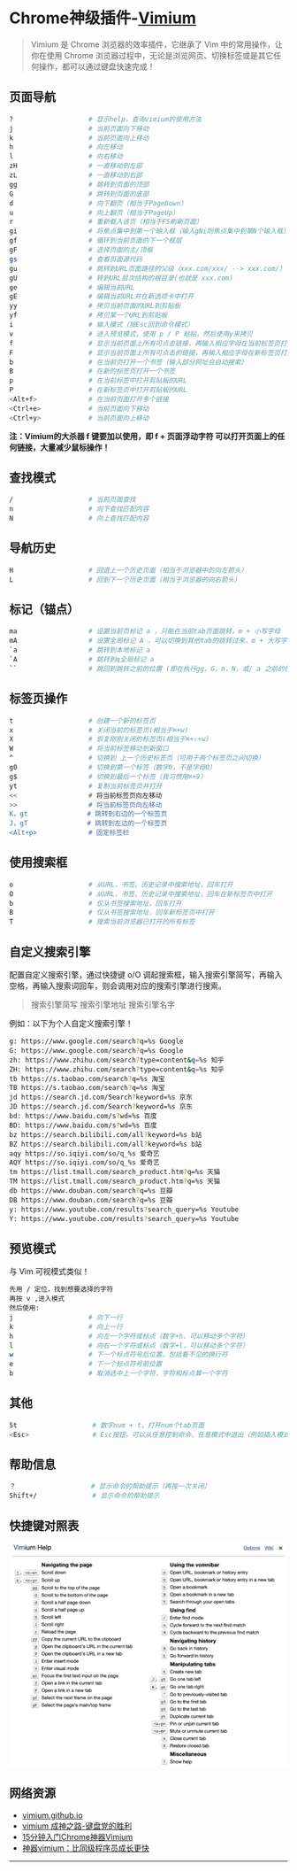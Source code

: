 
# Chrome神级插件-[Vimium](https://github.com/philc/vimium)

> Vimium 是 Chrome 浏览器的效率插件，它继承了 Vim 中的常用操作，让你在使用 Chrome 浏览器过程中，无论是浏览网页、切换标签或是其它任何操作，都可以通过键盘快速完成！



## 页面导航

```bash
?                   # 显示help，查询vimium的使用方法
j                   # 当前页面向下移动
k                   # 当前页面向上移动
h                   # 向左移动
l                   # 向右移动
zH                  # 一直移动到左部
zL                  # 一直移动到右部
gg                  # 跳转到页面的顶部
G                   # 跳转到页面的底部
d                   # 向下翻页（相当于PageDown）
u                   # 向上翻页（相当于PageUp）
r                   # 重新载入该页（相当于F5刷新页面）
gi                  # 将焦点集中到第一个输入框（输入gNi则焦点集中到第N个输入框）
gf                  # 循环到当前页面的下一个框层
gF                  # 选择页面的主/顶框
gs                  # 查看页面源代码
gu                  # 跳转到URL页面路径的父级（xxx.com/xxx/ --> xxx.com/）
gU                  # 转到URL层次结构的根目录(也就是 xxx.com)
ge                  # 编辑当前URL
gE                  # 编辑当前URL并在新选项卡中打开
yy                  # 拷贝当前页面的URL到剪贴板
yf                  # 拷贝某一个URL到剪贴板
i                   # 输入模式（按Esc回到命令模式）
v                   # 进入预览模式，使用 p / P 粘贴，然后使用y来拷贝
f                   # 显示当前页面上所有可点击链接，再输入相应字母在当前标签页打开
F                   # 显示当前页面上所有可点击的链接，再输入相应字母在新标签页打开
b                   # 在当前页打开一个书签（输入部分网址会自动搜索）
B                   # 在新的标签页打开一个书签
p                   # 在当前标签中打开剪贴板的URL	
P                   # 在新标签页中打开剪贴板的URL
<Alt+f>             # 在当前页面打开多个链接
<Ctrl+e>            # 当前页面向下移动
<Ctrl+y>            # 当前页面向上移动
```

**注：Vimium的大杀器 f 键要加以使用，即 f + 页面浮动字符 可以打开页面上的任何链接，大量减少鼠标操作！**



## 查找模式

```bash
/                   # 当前页面查找
n                   # 向下查找匹配内容
N                   # 向上查找匹配内容
```



## 导航历史

```bash
H                   # 回退上一个历史页面（相当于浏览器中的向左箭头）
L                   # 回到下一个历史页面（相当于浏览器的向右箭头）
```



## 标记（锚点）

```bash
ma                  # 设置当前页标记 a ，只能在当前tab页面跳转，m + 小写字母
mA                  # 设置全局标记 A ，可以切换到其他tab的跳转过来，m + 大写字母
`a                  # 跳转到本地标记 a
`A                  # 跳转到q全局标记 a
``                  # 跳回到跳转之前的位置 (即在执行gg，G，n，N，或/ a 之前的位置）
```



## 标签页操作

```bash
t                   # 创建一个新的标签页
x                   # 关闭当前的标签页(相当于⌘+w)
X                   # 恢复刚刚关闭的标签页(相当于⌘+⇧+w)
W                   # 将当前标签移动到新窗口
^                   # 切换到 上一个历史标签页（可用于两个标签页之间切换）
g0                  # 切换到第一个标签（数字0，不是字母O）
g$                  # 切换到最后一个标签（我习惯用⌘+9）
yt                  # 复制当前标签页并打开
<<                  # 将当前标签页向左移动
>>                  # 将当前标签页向左移动
K，gt               # 跳转到右边的一个标签页
J，gT               # 跳转到左边的一个标签页
<Alt+p>             # 固定标签栏
```



## 使用搜索框

```bash
o                   # 从URL、书签、历史记录中搜索地址，回车打开
O                   # 从URL、书签、历史记录中搜索地址，回车在新标签页中打开
b                   # 仅从书签搜索地址，回车打开
B                   # 仅从书签搜索地址，回车新标签页中打开
T                   # 搜索当前浏览器已打开的所有标签
```



## 自定义搜索引擎

配置自定义搜索引擎，通过快捷键 o/O 调起搜索框，输入搜索引擎简写，再输入空格，再输入搜索词回车，则会调用对应的搜索引擎进行搜索。

> 搜索引擎简写 搜索引擎地址 搜索引擎名字

例如：以下为个人自定义搜索引擎！

```bash
g: https://www.google.com/search?q=%s Google
G: https://www.google.com/search?q=%s Google
zh: https://www.zhihu.com/search?type=content&q=%s 知乎
ZH: https://www.zhihu.com/search?type=content&q=%s 知乎
tb https://s.taobao.com/search?q=%s 淘宝
TB https://s.taobao.com/search?q=%s 淘宝
jd https://search.jd.com/Search?keyword=%s 京东
JD https://search.jd.com/Search?keyword=%s 京东
bd: https://www.baidu.com/s?wd=%s 百度
BD: https://www.baidu.com/s?wd=%s 百度
bz https://search.bilibili.com/all?keyword=%s b站
BZ https://search.bilibili.com/all?keyword=%s b站
aqy https://so.iqiyi.com/so/q_%s 爱奇艺
AQY https://so.iqiyi.com/so/q_%s 爱奇艺
tm https://list.tmall.com/search_product.htm?q=%s 天猫
TM https://list.tmall.com/search_product.htm?q=%s 天猫
db https://www.douban.com/search?q=%s 豆瓣
DB https://www.douban.com/search?q=%s 豆瓣
y: https://www.youtube.com/results?search_query=%s Youtube
Y: https://www.youtube.com/results?search_query=%s Youtube
```



## 预览模式

与 Vim 可视模式类似！

```bash
先用 / 定位，找到想要选择的字符
再按 v ,进入模式
然后使用:
j                   # 向下一行
k                   # 向上一行
h                   # 向左一个字符或标点（数字+h，可以移动多个字符）
l                   # 向右一个字符或标点（数字+l，可以移动多个字符）
w                   # 下一个标点符号后位置，包括看不见的换行符
e                   # 下一个标点符号前位置
b                   # 取消选中上一个字符，字符和标点算一个字符
```



## 其他

```bash
5t                   # 数字num + t，打开num个tab页面
<Esc>                # Esc按钮，可以从任意控制命令、任意模式中退出（例如插入模式、查找模式）
```



## 帮助信息

```bash
？                   # 显示命令的帮助提示（再按一次关闭）
Shift+/              # 显示命令的帮助提示
```



## 快捷键对照表

![vimium.png](./vimium.png)



## 网络资源

- [vimium.github.io](https://vimium.github.io/)
- [vimium 成神之路-键盘党的胜利](https://zhuanlan.zhihu.com/p/64533566)
- [15分钟入门Chrome神器Vimium](https://www.jianshu.com/p/849d6b21e02e)
- [神器vimium：比同级程序员成长更快](https://zhuanlan.zhihu.com/p/38179086)



---
